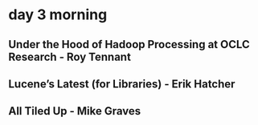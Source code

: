 # day 3 morning

## Under the Hood of Hadoop Processing at OCLC Research - Roy Tennant

## Lucene’s Latest (for Libraries) - Erik Hatcher

## All Tiled Up - Mike Graves